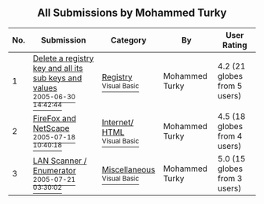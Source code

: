 ﻿<div align="center">

## All Submissions by Mohammed Turky

</div>

No.  | Submission | Category | By   | User Rating
---- | ---------- | -------- | ---- | -----------
1 | [Delete a registry key and all its sub keys and values<br /><sup>2005-06-30 14:42:44</sup>](https://github.com/Planet-Source-Code/mohammed-turky-delete-a-registry-key-and-all-its-sub-keys-and-values__1-61478) | [Registry<br /><sup>Visual Basic</sup>](../ByCategory/registry__1-36.md) | Mohammed Turky | 4.2 (21 globes from 5 users)
2 | [FireFox and NetScape<br /><sup>2005-07-18 10:40:18</sup>](https://github.com/Planet-Source-Code/mohammed-turky-firefox-and-netscape__1-61755) | [Internet/ HTML<br /><sup>Visual Basic</sup>](../ByCategory/internet-html__1-34.md) | Mohammed Turky | 4.5 (18 globes from 4 users)
3 | [LAN Scanner / Enumerator<br /><sup>2005-07-21 03:30:02</sup>](https://github.com/Planet-Source-Code/mohammed-turky-lan-scanner-enumerator__1-61827) | [Miscellaneous<br /><sup>Visual Basic</sup>](../ByCategory/miscellaneous__1-1.md) | Mohammed Turky | 5.0 (15 globes from 3 users)
